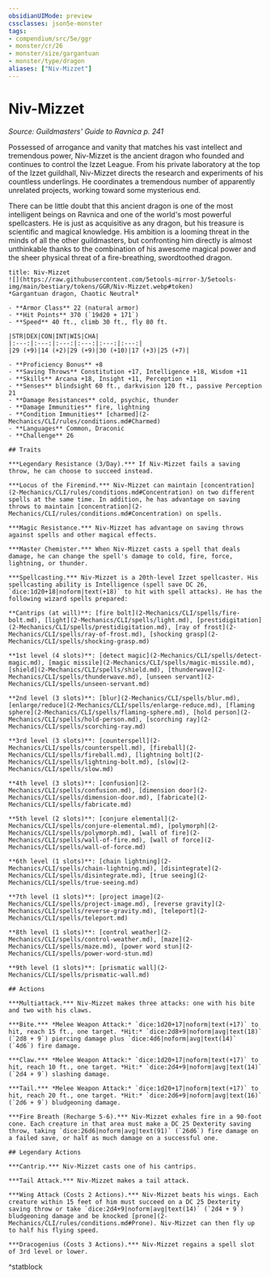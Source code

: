 ```yaml
---
obsidianUIMode: preview
cssclasses: json5e-monster
tags:
- compendium/src/5e/ggr
- monster/cr/26
- monster/size/gargantuan
- monster/type/dragon
aliases: ["Niv-Mizzet"]
---
```

# Niv-Mizzet
*Source: Guildmasters' Guide to Ravnica p. 241*  

Possessed of arrogance and vanity that matches his vast intellect and tremendous power, Niv-Mizzet is the ancient dragon who founded and continues to control the Izzet League. From his private laboratory at the top of the Izzet guildhall, Niv-Mizzet directs the research and experiments of his countless underlings. He coordinates a tremendous number of apparently unrelated projects, working toward some mysterious end.

There can be little doubt that this ancient dragon is one of the most intelligent beings on Ravnica and one of the world's most powerful spellcasters. He is just as acquisitive as any dragon, but his treasure is scientific and magical knowledge. His ambition is a looming threat in the minds of all the other guildmasters, but confronting him directly is almost unthinkable thanks to the combination of his awesome magical power and the sheer physical threat of a fire-breathing, swordtoothed dragon.

```ad-statblock
title: Niv-Mizzet
![](https://raw.githubusercontent.com/5etools-mirror-3/5etools-img/main/bestiary/tokens/GGR/Niv-Mizzet.webp#token)
*Gargantuan dragon, Chaotic Neutral*

- **Armor Class** 22 (natural armor)
- **Hit Points** 370 (`19d20 + 171`)
- **Speed** 40 ft., climb 30 ft., fly 80 ft.

|STR|DEX|CON|INT|WIS|CHA|
|:---:|:---:|:---:|:---:|:---:|:---:|
|29 (+9)|14 (+2)|29 (+9)|30 (+10)|17 (+3)|25 (+7)|

- **Proficiency Bonus** +8
- **Saving Throws** Constitution +17, Intelligence +18, Wisdom +11
- **Skills** Arcana +18, Insight +11, Perception +11
- **Senses** blindsight 60 ft., darkvision 120 ft., passive Perception 21
- **Damage Resistances** cold, psychic, thunder
- **Damage Immunities** fire, lightning
- **Condition Immunities** [charmed](2-Mechanics/CLI/rules/conditions.md#Charmed)
- **Languages** Common, Draconic
- **Challenge** 26

## Traits

***Legendary Resistance (3/Day).*** If Niv-Mizzet fails a saving throw, he can choose to succeed instead.

***Locus of the Firemind.*** Niv-Mizzet can maintain [concentration](2-Mechanics/CLI/rules/conditions.md#Concentration) on two different spells at the same time. In addition, he has advantage on saving throws to maintain [concentration](2-Mechanics/CLI/rules/conditions.md#Concentration) on spells.

***Magic Resistance.*** Niv-Mizzet has advantage on saving throws against spells and other magical effects.

***Master Chemister.*** When Niv-Mizzet casts a spell that deals damage, he can change the spell's damage to cold, fire, force, lightning, or thunder.

***Spellcasting.*** Niv-Mizzet is a 20th-level Izzet spellcaster. His spellcasting ability is Intelligence (spell save DC 26, `dice:1d20+18|noform|text(+18)` to hit with spell attacks). He has the following wizard spells prepared:

**Cantrips (at will)**: [fire bolt](2-Mechanics/CLI/spells/fire-bolt.md), [light](2-Mechanics/CLI/spells/light.md), [prestidigitation](2-Mechanics/CLI/spells/prestidigitation.md), [ray of frost](2-Mechanics/CLI/spells/ray-of-frost.md), [shocking grasp](2-Mechanics/CLI/spells/shocking-grasp.md)

**1st level (4 slots)**: [detect magic](2-Mechanics/CLI/spells/detect-magic.md), [magic missile](2-Mechanics/CLI/spells/magic-missile.md), [shield](2-Mechanics/CLI/spells/shield.md), [thunderwave](2-Mechanics/CLI/spells/thunderwave.md), [unseen servant](2-Mechanics/CLI/spells/unseen-servant.md)

**2nd level (3 slots)**: [blur](2-Mechanics/CLI/spells/blur.md), [enlarge/reduce](2-Mechanics/CLI/spells/enlarge-reduce.md), [flaming sphere](2-Mechanics/CLI/spells/flaming-sphere.md), [hold person](2-Mechanics/CLI/spells/hold-person.md), [scorching ray](2-Mechanics/CLI/spells/scorching-ray.md)

**3rd level (3 slots)**: [counterspell](2-Mechanics/CLI/spells/counterspell.md), [fireball](2-Mechanics/CLI/spells/fireball.md), [lightning bolt](2-Mechanics/CLI/spells/lightning-bolt.md), [slow](2-Mechanics/CLI/spells/slow.md)

**4th level (3 slots)**: [confusion](2-Mechanics/CLI/spells/confusion.md), [dimension door](2-Mechanics/CLI/spells/dimension-door.md), [fabricate](2-Mechanics/CLI/spells/fabricate.md)

**5th level (2 slots)**: [conjure elemental](2-Mechanics/CLI/spells/conjure-elemental.md), [polymorph](2-Mechanics/CLI/spells/polymorph.md), [wall of fire](2-Mechanics/CLI/spells/wall-of-fire.md), [wall of force](2-Mechanics/CLI/spells/wall-of-force.md)

**6th level (1 slots)**: [chain lightning](2-Mechanics/CLI/spells/chain-lightning.md), [disintegrate](2-Mechanics/CLI/spells/disintegrate.md), [true seeing](2-Mechanics/CLI/spells/true-seeing.md)

**7th level (1 slots)**: [project image](2-Mechanics/CLI/spells/project-image.md), [reverse gravity](2-Mechanics/CLI/spells/reverse-gravity.md), [teleport](2-Mechanics/CLI/spells/teleport.md)

**8th level (1 slots)**: [control weather](2-Mechanics/CLI/spells/control-weather.md), [maze](2-Mechanics/CLI/spells/maze.md), [power word stun](2-Mechanics/CLI/spells/power-word-stun.md)

**9th level (1 slots)**: [prismatic wall](2-Mechanics/CLI/spells/prismatic-wall.md)

## Actions

***Multiattack.*** Niv-Mizzet makes three attacks: one with his bite and two with his claws.

***Bite.*** *Melee Weapon Attack:* `dice:1d20+17|noform|text(+17)` to hit, reach 15 ft., one target. *Hit:* `dice:2d8+9|noform|avg|text(18)` (`2d8 + 9`) piercing damage plus `dice:4d6|noform|avg|text(14)` (`4d6`) fire damage.

***Claw.*** *Melee Weapon Attack:* `dice:1d20+17|noform|text(+17)` to hit, reach 10 ft., one target. *Hit:* `dice:2d4+9|noform|avg|text(14)` (`2d4 + 9`) slashing damage.

***Tail.*** *Melee Weapon Attack:* `dice:1d20+17|noform|text(+17)` to hit, reach 20 ft., one target. *Hit:* `dice:2d6+9|noform|avg|text(16)` (`2d6 + 9`) bludgeoning damage.

***Fire Breath (Recharge 5-6).*** Niv-Mizzet exhales fire in a 90-foot cone. Each creature in that area must make a DC 25 Dexterity saving throw, taking `dice:26d6|noform|avg|text(91)` (`26d6`) fire damage on a failed save, or half as much damage on a successful one.

## Legendary Actions

***Cantrip.*** Niv-Mizzet casts one of his cantrips.

***Tail Attack.*** Niv-Mizzet makes a tail attack.

***Wing Attack (Costs 2 Actions).*** Niv-Mizzet beats his wings. Each creature within 15 feet of him must succeed on a DC 25 Dexterity saving throw or take `dice:2d4+9|noform|avg|text(14)` (`2d4 + 9`) bludgeoning damage and be knocked [prone](2-Mechanics/CLI/rules/conditions.md#Prone). Niv-Mizzet can then fly up to half his flying speed.

***Dracogenius (Costs 3 Actions).*** Niv-Mizzet regains a spell slot of 3rd level or lower.
```
^statblock